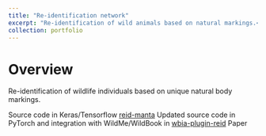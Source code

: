 ```yaml
---
title: "Re-identification network"
excerpt: "Re-identification of wild animals based on natural markings.<br/><img src='/images/portfolio-reid-manta.jpg'>"
collection: portfolio
---
```


# Overview

Re-identification of wildlife individuals based on unique natural body markings.


Source code in Keras/Tensorflow [reid-manta](https://github.com/olgamoskvyak/reid-manta)
Updated source code in PyTorch and integration with WildMe/WildBook in [wbia-plugin-reid](https://github.com/olgamoskvyak/wbia-plugin-pie-v2)
Paper
